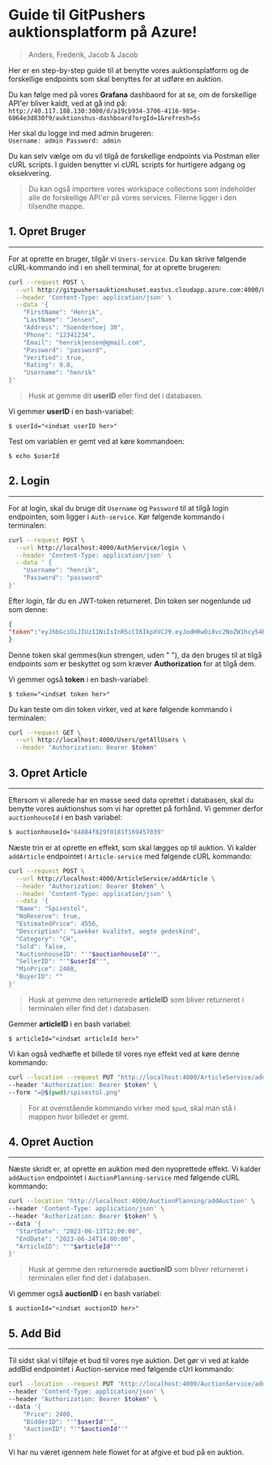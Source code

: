 # **Guide til GitPushers auktionsplatform på Azure!**
> Anders, Frederik, Jacob & Jacob

Her er en step-by-step guide til at benytte vores auktionsplatform og de forskellige endpoints som skal benyttes for at udføre en auktion.

Du kan følge med på vores **Grafana** dashbaord for at se, om de forskellige API'er bliver kaldt, ved at gå ind på: ``http://40.117.188.130:3000/d/a19cb934-3706-4116-985e-6064e3d830f9/auktionshus-dashboard?orgId=1&refresh=5s``

Her skal du logge ind med admin brugeren:  
``Username: admin Password: admin``

Du kan selv vælge om du vil tilgå de forskellige endpoints via Postman eller cURL scripts. I guiden benytter vi cURL scripts for hurtigere adgang og eksekvering.

> Du kan også importere vores workspace collections som indeholder alle de forskellige API'er på vores services. Filerne ligger i den tilsendte mappe.
## **1. Opret Bruger**
---
For at oprette en bruger, tilgår vi ``Users-service``. Du kan skrive følgende cURL-kommando ind i en shell terminal, for at oprette brugeren:
``` bash
curl --request POST \
  --url http://gitpushersauktionshuset.eastus.cloudapp.azure.com:4000/Users/addUser/ \
  --header 'Content-Type: application/json' \
  --data '{
	"FirstName": "Henrik",
	"LastName": "Jensen",
	"Address": "Soenderhoej 30",
	"Phone": "12341234",
	"Email": "henrikjensen@gmail.com",
	"Password": "password",
	"Verified": true,
	"Rating": 9.0,
	"Username": "henrik"
}'
```
> Husk at gemme dit **userID** eller find det i databasen.

Vi gemmer **userID** i en bash-variabel:
``` console
$ userId="<indsæt userID her>"
```

Test om variablen er gemt ved at køre kommandoen:
``` console
$ echo $userId
```

## **2. Login**
---
For at login, skal du bruge dit ``Username`` og ``Password`` til at tilgå login endpointen, som ligger i ``Auth-service``.
Kør følgende kommando i terminalen:
``` bash
curl --request POST \
  --url http://localhost:4000/AuthService/login \
  --header 'Content-Type: application/json' \
  --data ' { 
    "Username": "henrik",
    "Password": "password"
}'
```
Efter login, får du en JWT-token returneret. Din token ser nogenlunde ud som denne:
``` json
{ 
"token":"eyJhbGciOiJIUzI1NiIsInR5cCI6IkpXVCJ9.eyJodHRwOi8vc2NoZW1hcy54bWxzb2FwLm9yZy93cy8yMDA1LzA1L2lkZW50aXR5L2NsYWltcy9uYW1laWRlbnRpZmllciI6ImhlbnJpayIsImV4cCI6MTY4NTQ0MTcyMSwiaXNzIjoiSkFEQURBRERBQURBIiwiYXVkIjoiaHR0cDovL2xvY2FsaG9zdCJ9.PKotjwX3xb6NOilLOWtqObw6hd7WJsmYFuuIY9NyrZo"
}
```
Denne token skal gemmes(kun strengen, uden " "), da den bruges til at tilgå endpoints som er beskyttet og som kræver **Authorization** for at tilgå dem.

Vi gemmer også **token** i en bash-variabel:
``` console
$ token="<indsæt token her>"
```

Du kan teste om din token virker, ved at køre følgende kommando i terminalen:
``` bash
curl --request GET \
  --url http://localhost:4000/Users/getAllUsers \
  --header "Authorization: Bearer $token"
```

## **3. Opret Article**
--- 
Eftersom vi allerede har en masse seed data oprettet i databasen, skal du benytte vores auktionshus som vi har oprettet på forhånd. Vi gemmer derfor ``auctionhouseId`` i en bash variabel:

``` bash
$ auctionhouseId="64884f829f0181f169457039"
```

Næste trin er at oprette en effekt, som skal lægges op til auktion. Vi kalder ``addArticle`` endpointet i ``Article-service`` med følgende cURL kommando:
``` bash
curl --request POST \
  --url http://localhost:4000/ArticleService/addArticle \
  --header "Authorization: Bearer $token" \
  --header 'Content-Type: application/json' \
  --data '{
  "Name": "Spisestol",
  "NoReserve": true,
  "EstimatedPrice": 4556,
  "Description": "Laekker kvalitet, aegte gedeskind",
  "Category": "CH",
  "Sold": false,
  "AuctionhouseID": "'"$auctionhouseId"'",
  "SellerID": "'"$userId"'",
  "MinPrice": 2400,
  "BuyerID": ""
}'
```
> Husk at gemme den returnerede **articleID** som bliver returneret i terminalen eller find det i databasen.

Gemmer **articleID** i en bash variabel:
``` console
$ articleId="<indsæt articleId her>"
```

Vi kan også vedhæfte et billede til vores nye effekt ved at køre denne kommando:
``` bash
curl --location --request PUT "http://localhost:4000/ArticleService/addArticleImage/$articleId" \
--header "Authorization: Bearer $token" \
--form "=@$(pwd)/spisestol.png"
```
> For at ovenstående kommando virker med ``$pwd``, skal man stå i mappen hvor billedet er gemt.

## **4. Opret Auction**
---
Næste skridt er, at oprette en auktion med den nyoprettede effekt. Vi kalder ``addAuction`` endpointet i ``AuctionPlanning-service`` med følgende cURL kommando:
``` bash
curl --location 'http://localhost:4000/AuctionPlanning/addAuction' \
--header 'Content-Type: application/json' \
--header "Authorization: Bearer $token" \
--data '{
  "StartDate": "2023-06-13T12:00:00",
  "EndDate": "2023-06-24T14:00:00",
  "ArticleID": "'"$articleId"'"
}'
```
> Husk at gemme den returnerede **auctionID** som bliver returneret i terminalen eller find det i databasen.

Vi gemmer også **auctionID** i en bash variabel:
``` console
$ auctionId="<indsæt auctionID her>"
```

## **5. Add Bid**
---
Til sidst skal vi tilføje et bud til vores nye auktion. Det gør vi ved at kalde addBid endpointet i Auction-service med følgende cUrl kommando:
``` bash
curl --location --request PUT 'http://localhost:4000/AuctionService/addBid' \
--header 'Content-Type: application/json' \
--header "Authorization: Bearer $token" \
--data '{
    "Price": 2400,
    "BidderID": "'"$userId"'",
    "AuctionID": "'"$auctionId"'"
}'
```

Vi har nu været igennem hele flowet for at afgive et bud på en auktion.